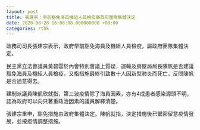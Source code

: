 ```yaml
---
layout: post
title: 張建宗：早前豁免海員機組人員檢疫屬政府團隊集體決定
date: 2020-08-28 16:08:08.000000000 +08:00
categories: rthk
---
```


政務司司長張建宗表示，政府早前豁免海員及機組人員檢疫，屬政府團隊集體決定。

民主黨立法會議員黃碧雲於內會特別會議上質疑，運輸及房屋局局長陳帆是否建議豁免海員及機組人員檢疫，又指措施最終引致數十人因新型肺炎而死亡，反問陳帆是否過意得去。

建制派議員陳凱欣就指，第三波疫情除了海員因素，亦有4成患者感染源頭不明，認為政府可以向只著重政治因素的議員解釋清楚。

張建宗重申，豁免措施由政府集體決定。陳帆就指，決定措施後已緊密留意疫情發展，並按疫情調整措施。
